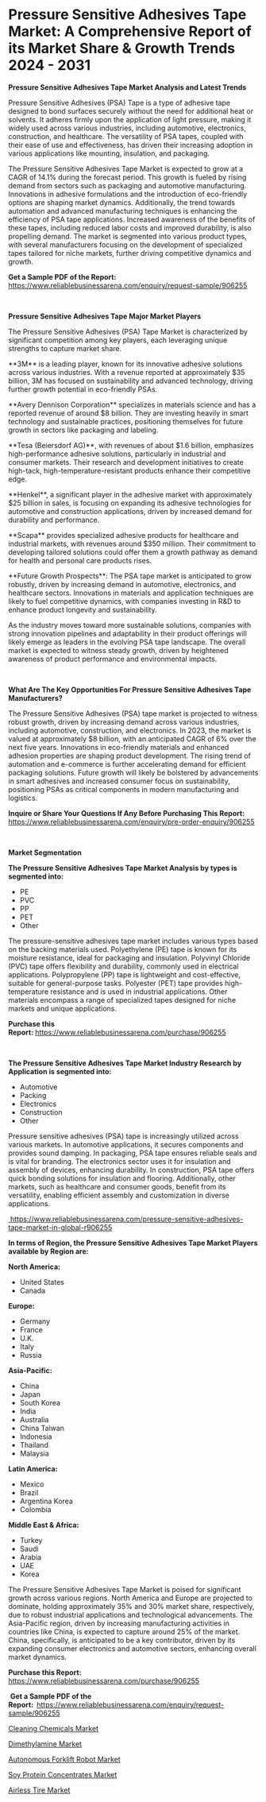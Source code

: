 <p><h1>Pressure Sensitive Adhesives Tape Market: A Comprehensive Report of its Market Share & Growth Trends 2024 - 2031</h1></p><p><strong>Pressure Sensitive Adhesives Tape Market Analysis and Latest Trends</strong></p>
<p><p>Pressure Sensitive Adhesives (PSA) Tape is a type of adhesive tape designed to bond surfaces securely without the need for additional heat or solvents. It adheres firmly upon the application of light pressure, making it widely used across various industries, including automotive, electronics, construction, and healthcare. The versatility of PSA tapes, coupled with their ease of use and effectiveness, has driven their increasing adoption in various applications like mounting, insulation, and packaging.</p><p>The Pressure Sensitive Adhesives Tape Market is expected to grow at a CAGR of 14.1% during the forecast period. This growth is fueled by rising demand from sectors such as packaging and automotive manufacturing. Innovations in adhesive formulations and the introduction of eco-friendly options are shaping market dynamics. Additionally, the trend towards automation and advanced manufacturing techniques is enhancing the efficiency of PSA tape applications. Increased awareness of the benefits of these tapes, including reduced labor costs and improved durability, is also propelling demand. The market is segmented into various product types, with several manufacturers focusing on the development of specialized tapes tailored for niche markets, further driving competitive dynamics and growth.</p></p>
<p><strong>Get a Sample PDF of the Report:&nbsp;</strong> <a href="https://www.reliablebusinessarena.com/enquiry/request-sample/906255">https://www.reliablebusinessarena.com/enquiry/request-sample/906255</a></p>
<p>&nbsp;</p>
<p><strong>Pressure Sensitive Adhesives Tape Major Market Players</strong></p>
<p><p>The Pressure Sensitive Adhesives (PSA) Tape Market is characterized by significant competition among key players, each leveraging unique strengths to capture market share. </p><p>**3M** is a leading player, known for its innovative adhesive solutions across various industries. With a revenue reported at approximately $35 billion, 3M has focused on sustainability and advanced technology, driving further growth potential in eco-friendly PSAs.</p><p>**Avery Dennison Corporation** specializes in materials science and has a reported revenue of around $8 billion. They are investing heavily in smart technology and sustainable practices, positioning themselves for future growth in sectors like packaging and labeling.</p><p>**Tesa (Beiersdorf AG)**, with revenues of about $1.6 billion, emphasizes high-performance adhesive solutions, particularly in industrial and consumer markets. Their research and development initiatives to create high-tack, high-temperature-resistant products enhance their competitive edge.</p><p>**Henkel**, a significant player in the adhesive market with approximately $25 billion in sales, is focusing on expanding its adhesive technologies for automotive and construction applications, driven by increased demand for durability and performance.</p><p>**Scapa** provides specialized adhesive products for healthcare and industrial markets, with revenues around $350 million. Their commitment to developing tailored solutions could offer them a growth pathway as demand for health and personal care products rises.</p><p>**Future Growth Prospects**: The PSA tape market is anticipated to grow robustly, driven by increasing demand in automotive, electronics, and healthcare sectors. Innovations in materials and application techniques are likely to fuel competitive dynamics, with companies investing in R&D to enhance product longevity and sustainability.</p><p>As the industry moves toward more sustainable solutions, companies with strong innovation pipelines and adaptability in their product offerings will likely emerge as leaders in the evolving PSA tape landscape. The overall market is expected to witness steady growth, driven by heightened awareness of product performance and environmental impacts.</p></p>
<p>&nbsp;</p>
<p><strong>What Are The Key Opportunities For Pressure Sensitive Adhesives Tape Manufacturers?</strong></p>
<p><p>The Pressure Sensitive Adhesives (PSA) tape market is projected to witness robust growth, driven by increasing demand across various industries, including automotive, construction, and electronics. In 2023, the market is valued at approximately $8 billion, with an anticipated CAGR of 6% over the next five years. Innovations in eco-friendly materials and enhanced adhesion properties are shaping product development. The rising trend of automation and e-commerce is further accelerating demand for efficient packaging solutions. Future growth will likely be bolstered by advancements in smart adhesives and increased consumer focus on sustainability, positioning PSAs as critical components in modern manufacturing and logistics.</p></p>
<p><strong>Inquire or Share Your Questions If Any Before Purchasing This Report:</strong> <a href="https://www.reliablebusinessarena.com/enquiry/pre-order-enquiry/906255">https://www.reliablebusinessarena.com/enquiry/pre-order-enquiry/906255</a></p>
<p>&nbsp;</p>
<p><strong>Market Segmentation</strong></p>
<p><strong>The Pressure Sensitive Adhesives Tape Market Analysis by types is segmented into:</strong></p>
<p><ul><li>PE</li><li>PVC</li><li>PP</li><li>PET</li><li>Other</li></ul></p>
<p><p>The pressure-sensitive adhesives tape market includes various types based on the backing materials used. Polyethylene (PE) tape is known for its moisture resistance, ideal for packaging and insulation. Polyvinyl Chloride (PVC) tape offers flexibility and durability, commonly used in electrical applications. Polypropylene (PP) tape is lightweight and cost-effective, suitable for general-purpose tasks. Polyester (PET) tape provides high-temperature resistance and is used in industrial applications. Other materials encompass a range of specialized tapes designed for niche markets and unique applications.</p></p>
<p><strong>Purchase this Report:&nbsp;</strong><a href="https://www.reliablebusinessarena.com/purchase/906255">https://www.reliablebusinessarena.com/purchase/906255</a></p>
<p>&nbsp;</p>
<p><strong>The Pressure Sensitive Adhesives Tape Market Industry Research by Application is segmented into:</strong></p>
<p><ul><li>Automotive</li><li>Packing</li><li>Electronics</li><li>Construction</li><li>Other</li></ul></p>
<p><p>Pressure sensitive adhesives (PSA) tape is increasingly utilized across various markets. In automotive applications, it secures components and provides sound damping. In packaging, PSA tape ensures reliable seals and is vital for branding. The electronics sector uses it for insulation and assembly of devices, enhancing durability. In construction, PSA tape offers quick bonding solutions for insulation and flooring. Additionally, other markets, such as healthcare and consumer goods, benefit from its versatility, enabling efficient assembly and customization in diverse applications.</p></p>
<p><a href="https://www.reliablebusinessarena.com/pressure-sensitive-adhesives-tape-market-in-global-r906255">&nbsp;https://www.reliablebusinessarena.com/pressure-sensitive-adhesives-tape-market-in-global-r906255</a></p>
<p><strong>In terms of Region, the Pressure Sensitive Adhesives Tape Market Players available by Region are:</strong></p>
<p>
    <p> <strong> North America: </strong>
        <ul>
            <li>United States</li>
            <li>Canada</li>
        </ul>
        </p> 
    <p> <strong> Europe: </strong>
        <ul>
            <li>Germany</li>
            <li>France</li>
            <li>U.K.</li>
            <li>Italy</li>
            <li>Russia</li>
        </ul>
        </p> 
    <p> <strong> Asia-Pacific: </strong>
        <ul>
            <li>China</li>
            <li>Japan</li>
            <li>South Korea</li>
            <li>India</li>
            <li>Australia</li>
            <li>China Taiwan</li>
            <li>Indonesia</li>
            <li>Thailand</li>
            <li>Malaysia</li>
        </ul>
        </p> 
    <p> <strong> Latin America: </strong>
        <ul>
            <li>Mexico</li>
            <li>Brazil</li>
            <li>Argentina Korea</li>
            <li>Colombia</li>
        </ul>
        </p> 
    <p> <strong> Middle East & Africa: </strong>
        <ul>
            <li>Turkey</li>
            <li>Saudi</li>
            <li>Arabia</li>
            <li>UAE</li>
            <li>Korea</li>
        </ul>
    </p>
    </p>
<p><p>The Pressure Sensitive Adhesives Tape Market is poised for significant growth across various regions. North America and Europe are projected to dominate, holding approximately 35% and 30% market share, respectively, due to robust industrial applications and technological advancements. The Asia-Pacific region, driven by increasing manufacturing activities in countries like China, is expected to capture around 25% of the market. China, specifically, is anticipated to be a key contributor, driven by its expanding consumer electronics and automotive sectors, enhancing overall market dynamics.</p></p>
<p><strong>Purchase this Report: </strong><a href="https://www.reliablebusinessarena.com/purchase/906255">https://www.reliablebusinessarena.com/purchase/906255</a></p>
<p>&nbsp;<strong>Get a Sample PDF of the Report:&nbsp;&nbsp;</strong><a href="https://www.reliablebusinessarena.com/enquiry/request-sample/906255">https://www.reliablebusinessarena.com/enquiry/request-sample/906255</a></p>
<p><strong></strong></p>
<p><p><a href="https://www.linkedin.com/pulse/strategic-market-insights-navigating-global-cleaning-mrvfe?trackingId=VSMbp0vrRamje2zI06GJlA%3D%3D">Cleaning Chemicals Market</a></p><p><a href="https://issuu.com/reportprime-2/docs/dimethylamine-market-size-2030.pptx_162709029711e6">Dimethylamine Market</a></p><p><a href="https://medium.com/@raleciabridges8/this-report-aims-to-deliver-an-in-depth-analysis-of-the-global-autonomous-forklift-robot-market-8be05c13f1b0">Autonomous Forklift Robot Market</a></p><p><a href="https://issuu.com/reportprime-2/docs/soy-protein-concentrates-market-siz_24005c210ddf74">Soy Protein Concentrates Market</a></p><p><a href="https://www.linkedin.com/pulse/global-airless-tire-market-exploring-share-trends-future-yvrne?trackingId=34WJuHgvTJC6DwbbdVw3KA%3D%3D">Airless Tire Market</a></p></p>